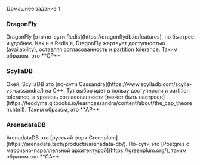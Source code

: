 Домашнее задание 1


<h3>DragonFly</h3>
DragonFly [это по-сути Redis](https://dragonflydb.io/features), но быстрее и удобнее. Как и в Redis'е, DragonFly жертвует доступностью (availability), оставляя согласованность и partition tolerance. Таким образом, это **CP**.

<h3>ScyllaDB</h3>
Окей, ScyllaDB это [по-сути Cassandra](https://www.scylladb.com/scylla-vs-cassandra/) на C++. Тут выбор идет в пользу доступности и partition tolerance, а уровень согласованности [может быть настроен](https://teddyma.gitbooks.io/learncassandra/content/about/the_cap_theorem.html). Таким образом, это **AP**.

<h3>ArenadataDB</h3>
ArenadataDB это [русский форк Greenplum](https://arenadata.tech/products/arenadata-db/). По-сути это [Postgres с массивно-параллельной архитектурой](https://greenplum.org/), таким образом это **CA**.